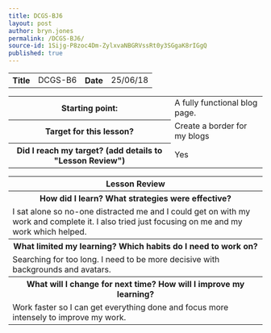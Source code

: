 ```yaml
---
title: DCGS-BJ6
layout: post
author: bryn.jones
permalink: /DCGS-BJ6/
source-id: 1Sijg-P8zoc4Dm-ZylxvaNBGRVssRt0y3SGgaK8rIGgQ
published: true
---
```

<table>
  <tr>
    <th>Title</th>
    <td>DCGS-B6</td>
    <th>Date</th>
    <td>25/06/18</td>
  </tr>
</table>


<table>
  <tr>
    <th>Starting point:</th>
    <td>A fully functional blog page.</td>
  </tr>
  <tr>
    <th>Target for this lesson?</th>
    <td>Create a border for my blogs</td>
  </tr>
  <tr>
    <th>Did I reach my target? (add details to "Lesson Review")</th>
    <td>Yes </td>
  </tr>
</table>


<table>
  <tr>
    <th>Lesson Review</th>
  </tr>
  <tr>
    <th>How did I learn? What strategies were effective? </th>
  </tr>
  <tr>
    <td>I sat alone so no-one distracted me and I could get on with my work and complete it. I also tried just focusing on me and my work which helped.</td>
  </tr>
  <tr>
    <th>What limited my learning? Which habits do I need to work on? </th>
  </tr>
  <tr>
    <td>Searching for too long. I need to be more decisive with backgrounds and avatars.</td>
  </tr>
  <tr>
    <th>What will I change for next time? How will I improve my learning?</th>
  </tr>
  <tr>
    <td>Work faster so I can get everything done and focus more intensely to improve my work.</td>
  </tr>
</table>



